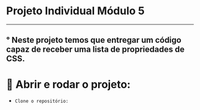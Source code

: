 # Projeto Individual Módulo 5
----

° Neste projeto temos que entregar um código capaz de receber uma lista de propriedades de CSS.
--

# 📝 Abrir e rodar o projeto:

- `Clone o repositório:`
